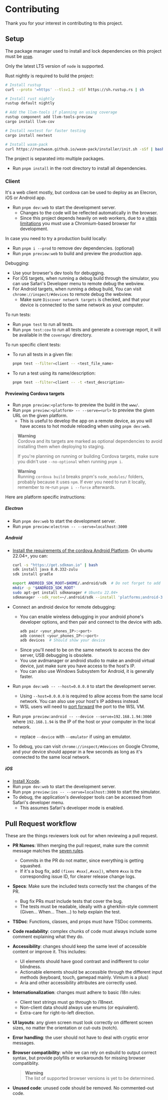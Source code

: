 # Contributing

Thank you for your interest in contributing to this project.

## Setup

The package manager used to install and lock dependencies on this project
must be [`pnpm`](https://pnpm.io/).

Only the latest LTS version of `node` is supported.

Rust nightly is required to build the project:

```bash
# Install rustup
curl --proto '=https' --tlsv1.2 -sSf https://sh.rustup.rs | sh

# Install rust nightly
rustup default nightly

# Add the llvm-tools if planning on using coverage
rustup component add llvm-tools-preview
cargo install llvm-cov

# Install nextest for faster testing
cargo install nextest

# Install wasm-pack
curl https://rustwasm.github.io/wasm-pack/installer/init.sh -sSf | bash
```

The project is separated into multiple packages.

- Run `pnpm install` in the root directory to install all dependencies.

### Client

It's a web client mostly, but cordova can be used to deploy as an Elecron,
iOS or Android app.

- Run `pnpm dev:web` to start the development server.
  - Changes to the code will be reflected automatically in the browser.
  - Since this project depends heavily on web workers, due to a [vitejs
    limitations][1] you must use a Chromium-based browser for development.

In case you need to try a production build locally:

- Run `pnpm i --prod` to remove dev dependencies. (optional)
- Run `pnpm preview:web` to build and preview the production app.

Debugging:

- Use your browser's dev tools for debugging.
- For iOS targets, when running a debug build through the simulator,
  you can use Safari's Developer menu to remote debug the webview.
- For Android targets, when running a debug build, You can visit
  `chrome://inspect/#devices` to remote debug the webview.
  - Make sure `Discover network targets` is checked, and that your
    device is connected to the same network as your computer.

To run tests:

- Run `pnpm test` to run all tests.
- Run `pnpm test:cov` to run all tests and generate a coverage report,
  it will be available in the `coverage/` directory.

To run specific client tests:

- To run all tests in a given file:

  ```bash
  pnpm test --filter=client -- <test_file_name>
  ```

- To run a test using its name/description:

  ```bash
  pnpm test --filter=client -- -t <test_description>
  ```

[1]: https://vitejs.dev/guide/features.html#import-with-query-suffixes

#### Previewing Cordova targets

- Run `pnpm preview:<platform>` to preview the build in the `www/`.
- Run `pnpm preview:<platform> -- --serve=<url>` to preview the given URL
  on the given platform.
  - This is useful to develop the app on a remote device, as you will
    have access to hot module reloading when using `pnpm dev:web`.

> **Warning**<br>
> Cordova and its targets are marked as optional dependencies to avoid
> installing them when deploying to staging.
>
> If you're planning on running or building Cordova targets,
> make sure you didn't use `--no-optional` when running `pnpm i`.

> **Warning**<br>
> Running `cordova build` breaks pnpm's `node_modules/` folders,
> probably because it uses `npm`.
> If ever you need to run it locally, remember to re-run `pnpm i --force`
> afterwards.

Here are platform specific instructions:

##### Electron

- Run `pnpm dev:web` to start the development server.
- Run `pnpm preview:electron -- --serve=localhost:3000`

##### Android

- [Install the requirements of the cordova Android Platform][2].
  On ubuntu 22.04+, you can:

  ```bash
  curl -s "https://get.sdkman.io" | bash
  sdk install java 8.0.332-zulu
  sdk install gradle

  export ANDROID_SDK_ROOT=$HOME/.android/sdk  # Do not forget to add this to your .bashrc
  mkdir -p "$ANDROID_SDK_ROOT"
  sudo apt-get install sdkmanager # Ubuntu 22.04+
  sdkmanager --sdk_root=~/.android/sdk --install 'platforms;android-30' 'build-tools;30.0.3' platform-tools tools
  ```

- Connect an android device for remote debugging:

  - You can enable wireless debugging in your android phone's developer options,
    and then pair and connect to the device with adb.
    ```bash
    adb pair <your_phones_IP>:<port>
    adb connect <your_phones_IP>:<port>
    adb devices  # Should show your device
    ```
  - Since you'll need to be on the same network to access the dev server,
    USB debugging is obsolete.
  - You use avdmanager or android studio to make an android virtual device,
    just make sure you have access to the host's IP.
  - You can also use Windows Subsystem for Android, it is generally faster.

- Run `pnpm dev:web -- --host=0.0.0.0` to start the development server.

  - Using `--host=0.0.0.0` is required to allow access from the
    same local network. You can also use your host's IP address instead.
  - WSL users will need to [port forward][3] the port to the WSL VM.

- Run `pnpm preview:android -- --device --serve=192.168.1.94:3000` where
  `192.168.1.94` is the IP of the host or your computer in the local network.

  - replace `--device` with `--emulator` if using an emulator.

- To debug, you can visit `chrome://inspect/#devices` on Google Chrome,
  and your device should appear in a few seconds as long as it's connected
  to the same local network.

[2]: https://cordova.apache.org/docs/en/11.x/guide/platforms/android/
[3]: https://www.youtube.com/watch?v=ACjlvzw4bVE

##### iOS

- [Install Xcode](https://apps.apple.com/app/xcode/id497799835).
- Run `pnpm dev:web` to start the development server.
- Run `pnpm preview:ios -- --serve=localhost:3000` to start the simulator.
- To debug, the application's developper tools can be accessed from Safari's
  developer menu.
  - This assumes Safari's developer mode is enabled.

## Pull Request workflow

These are the things reviewers look out for when reviewing a pull request.

- **PR Names**: When merging the pull request, make sure the commit
  message matches the [seven rules][4].

  - Commits in the PR do not matter, since everything is getting squashed.
  - If it's a bug fix, add `(fixes #xxx[,#xxx])`, where `#xxx` is the
    corresponding issue ID, for clearer release change logs.

- **Specs**: Make sure the included tests correctly test the changes of the PR.

  - Bug fix PRs _must_ include tests that cover the bug.
  - The tests must be readable, ideally with a gherkhin-style comment
    (Given... When... Then...) to help explain the test.

- **TSDoc**: Functions, classes, and props must have TSDoc comments.

- **Code readability**: complex chunks of code must always include
  some comment explaining what they do.

- **Accessibility**: changes should keep the same level of accessible
  content or improve it. This includes:

  - UI elements should have good contrast and indifferent to color
    blindness.
  - Actionable elements should be accessible through the different
    input methods (keyboard, touch, gamepad mainly. Vimium is a plus)
  - Aria and other accessibility attributes are correctly used.

- **Internationalization**: changes must adhere to basic i18n rules:

  - Client text strings must go through to i18next.
  - Non-client data should always use enums (or equivalent).
  - Extra-care for right-to-left direction.

- **UI layouts**: any given screen must look correctly on different
  screen sizes, no matter the orientation or cut-outs (notch).

- **Error handling**: the user should not have to deal with
  cryptic error messages.

- **Browser compatibility**: while we can rely on esbuild to output
  correct syntax, but provide polyfills or workarounds for
  missing browser compatiblity.

  > **Warning**<br>
  > The list of supported browser versions is yet to be determined.

- **Unused code**: unused code should be removed. No commented-out code.

[4]: https://cbea.ms/git-commit/#seven-rules
